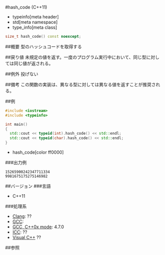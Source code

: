 #hash_code (C++11)
* typeinfo[meta header]
* std[meta namespace]
* type_info[meta class]

```cpp
size_t hash_code() const noexcept;
```

##概要
型のハッシュコードを取得する


##戻り値
未規定の値を返す。一度のプログラム実行中において、同じ型に対しては同じ値が返される。 


##例外
投げない


##備考
この関数の実装は、異なる型に対しては異なる値を返すことが推奨される。


##例
```cpp
#include <iostream>
#include <typeinfo>

int main()
{
  std::cout << typeid(int).hash_code() << std::endl;
  std::cout << typeid(char).hash_code() << std::endl;
}
```
* hash_code[color ff0000]

###出力例
```
15265900242347711334
9981675175275146982
```

##バージョン
###言語
- C++11

###処理系
- [Clang](/implementation.md#clang): ??
- [GCC](/implementation.md#gcc): 
- [GCC, C++0x mode](/implementation.md#gcc): 4.7.0
- [ICC](/implementation.md#icc): ??
- [Visual C++](/implementation.md#visual_cpp) ??


##参照


